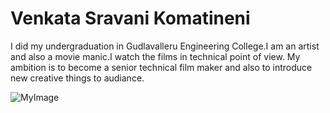 #  Venkata Sravani Komatineni
I did my undergraduation in Gudlavalleru Engineering College.I am an artist and also a movie manic.I watch the films in technical point of view.
My ambition is to become a senior technical film maker and also to introduce new creative things to audiance.

![MyImage](mrbean.jpg)